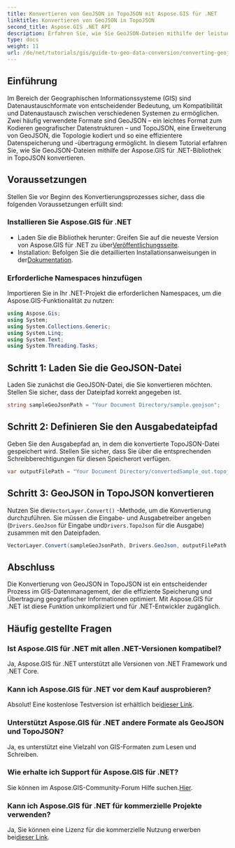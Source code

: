 ```yaml
---
title: Konvertieren von GeoJSON in TopoJSON mit Aspose.GIS für .NET
linktitle: Konvertieren von GeoJSON in TopoJSON
second_title: Aspose.GIS .NET API
description: Erfahren Sie, wie Sie GeoJSON-Dateien mithilfe der leistungsstarken Aspose.GIS-Bibliothek für .NET nahtlos in das TopoJSON-Format konvertieren. Dieses Schritt-für-Schritt-Tutorial deckt alles von der Installation bis zur Ausführung ab.
type: docs
weight: 11
url: /de/net/tutorials/gis/guide-to-geo-data-conversion/converting-geojson-to-topojson/
---
```

## Einführung

Im Bereich der Geographischen Informationssysteme (GIS) sind Datenaustauschformate von entscheidender Bedeutung, um Kompatibilität und Datenaustausch zwischen verschiedenen Systemen zu ermöglichen. Zwei häufig verwendete Formate sind GeoJSON – ein leichtes Format zum Kodieren geografischer Datenstrukturen – und TopoJSON, eine Erweiterung von GeoJSON, die Topologie kodiert und so eine effizientere Datenspeicherung und -übertragung ermöglicht. In diesem Tutorial erfahren Sie, wie Sie GeoJSON-Dateien mithilfe der Aspose.GIS für .NET-Bibliothek in TopoJSON konvertieren.

## Voraussetzungen

Stellen Sie vor Beginn des Konvertierungsprozesses sicher, dass die folgenden Voraussetzungen erfüllt sind:

### Installieren Sie Aspose.GIS für .NET

-  Laden Sie die Bibliothek herunter: Greifen Sie auf die neueste Version von Aspose.GIS für .NET zu über[Veröffentlichungsseite](https://releases.aspose.com/gis/net/).
-  Installation: Befolgen Sie die detaillierten Installationsanweisungen in der[Dokumentation](https://reference.aspose.com/gis/net/).

### Erforderliche Namespaces hinzufügen

Importieren Sie in Ihr .NET-Projekt die erforderlichen Namespaces, um die Aspose.GIS-Funktionalität zu nutzen:

```csharp
using Aspose.Gis;
using System;
using System.Collections.Generic;
using System.Linq;
using System.Text;
using System.Threading.Tasks;
```

## Schritt 1: Laden Sie die GeoJSON-Datei

Laden Sie zunächst die GeoJSON-Datei, die Sie konvertieren möchten. Stellen Sie sicher, dass der Dateipfad korrekt angegeben ist.

```csharp
string sampleGeoJsonPath = "Your Document Directory/sample.geojson";
```

## Schritt 2: Definieren Sie den Ausgabedateipfad

Geben Sie den Ausgabepfad an, in dem die konvertierte TopoJSON-Datei gespeichert wird. Stellen Sie sicher, dass Sie über die entsprechenden Schreibberechtigungen für diesen Speicherort verfügen.

```csharp
var outputFilePath = "Your Document Directory/convertedSample_out.topojson";
```

## Schritt 3: GeoJSON in TopoJSON konvertieren

 Nutzen Sie die`VectorLayer.Convert()` -Methode, um die Konvertierung durchzuführen. Sie müssen die Eingabe- und Ausgabetreiber angeben (`Drivers.GeoJson` für Eingabe und`Drivers.TopoJson` für die Ausgabe) zusammen mit den Dateipfaden.

```csharp
VectorLayer.Convert(sampleGeoJsonPath, Drivers.GeoJson, outputFilePath, Drivers.TopoJson);
```

## Abschluss

Die Konvertierung von GeoJSON in TopoJSON ist ein entscheidender Prozess im GIS-Datenmanagement, der die effiziente Speicherung und Übertragung geografischer Informationen optimiert. Mit Aspose.GIS für .NET ist diese Funktion unkompliziert und für .NET-Entwickler zugänglich.

## Häufig gestellte Fragen

### Ist Aspose.GIS für .NET mit allen .NET-Versionen kompatibel?

Ja, Aspose.GIS für .NET unterstützt alle Versionen von .NET Framework und .NET Core.

### Kann ich Aspose.GIS für .NET vor dem Kauf ausprobieren?

 Absolut! Eine kostenlose Testversion ist erhältlich bei[dieser Link](https://releases.aspose.com/).

### Unterstützt Aspose.GIS für .NET andere Formate als GeoJSON und TopoJSON?

Ja, es unterstützt eine Vielzahl von GIS-Formaten zum Lesen und Schreiben.

### Wie erhalte ich Support für Aspose.GIS für .NET?

 Sie können im Aspose.GIS-Community-Forum Hilfe suchen.[Hier](https://forum.aspose.com/c/gis/33).

### Kann ich Aspose.GIS für .NET für kommerzielle Projekte verwenden?

 Ja, Sie können eine Lizenz für die kommerzielle Nutzung erwerben bei[dieser Link](https://purchase.conholdate.com/buy).